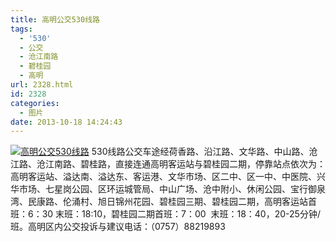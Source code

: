 ```yaml
---
title: 高明公交530线路
tags:
  - '530'
  - 公交
  - 沧江南路
  - 碧桂园
  - 高明
url: 2328.html
id: 2328
categories:
  - 图片
date: 2013-10-18 14:24:43
---
```


[![](http://photo.guolaijie.com/rooufer/uploads/2013/10/高明公交530线路.jpg "高明公交530线路")](http://photo.guolaijie.com/rooufer/uploads/2013/10/高明公交530线路.jpg) 530线路公交车途经荷香路、沿江路、文华路、中山路、沧江路、沧江南路、碧桂路，直接连通高明客运站与碧桂园二期，停靠站点依次为：高明客运站、溢达南、溢达东、客运港、文华市场、区二中、区一中、中医院、兴华市场、七星岗公园、区环运城管局、中山广场、沧中附小、休闲公园、宝行御泉湾、民康路、伦涌村、旭日锦州花园、碧桂园三期、碧桂园二期，高明客运站首班：6：30 末班：18:10，碧桂园二期首班：7：00  末班：18：40，20-25分钟/班。高明区内公交投诉与建议电话：（0757）88219893